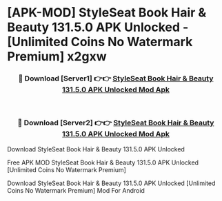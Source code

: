 # [APK-MOD] StyleSeat  Book Hair & Beauty 131.5.0 APK Unlocked - [Unlimited Coins No Watermark Premium] x2gxw



<div align="center">
<h3>🔴 Download [Server1] 👉👉 <a href="https://momento.my/?title=StyleSeat__Book_Hair_&_Beauty_131.5.0_APK_Unlocked">StyleSeat  Book Hair & Beauty 131.5.0 APK Unlocked Mod Apk</a></h3><br>

<h3>🔴 Download [Server2] 👉👉 <a href="https://momento.my/?title=StyleSeat__Book_Hair_&_Beauty_131.5.0_APK_Unlocked">StyleSeat  Book Hair & Beauty 131.5.0 APK Unlocked Mod Apk</a></h3>
</div>



Download StyleSeat  Book Hair & Beauty 131.5.0 APK Unlocked 

Free APK MOD StyleSeat  Book Hair & Beauty 131.5.0 APK Unlocked [Unlimited Coins No Watermark Premium]

Download StyleSeat  Book Hair & Beauty 131.5.0 APK Unlocked [Unlimited Coins No Watermark Premium] Mod For Android
